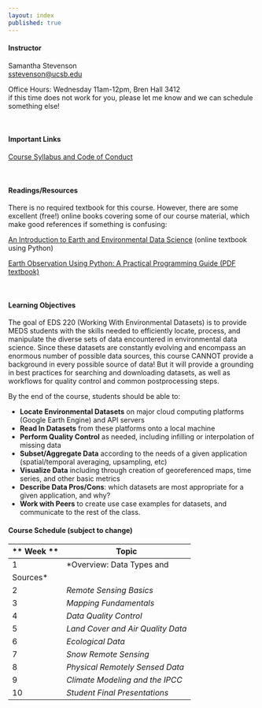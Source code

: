 ```yaml
---
layout: index
published: true
---
```


#### Instructor

Samantha Stevenson
<br> 
sstevenson@ucsb.edu

<p>
  Office Hours: Wednesday 11am-12pm, Bren Hall 3412
  <br>
    if this time does not work for you, please let me know and we can schedule something else!
</p>
  

<br> 

#### Important Links
<a href="https://docs.google.com/document/d/1PmlknBXdZrjvoppj7FDxxs78XXUOnEhJBO98Ut_lN7s/edit">Course Syllabus and Code of Conduct</a>

<br> 

#### Readings/Resources
There is no required textbook for this course. However, there are some excellent (free!) online books covering some of our course material, which make good references if something is confusing:

<a href="https://earth-env-data-science.github.io/intro.html">An Introduction to Earth and Environmental Data Science</a> (online textbook using Python)
<br>

<a href="https://agupubs.onlinelibrary.wiley.com/doi/book/10.1002/9781119606925">Earth Observation Using Python: A Practical Programming Guide (PDF textbook)</a>

<br> 

#### Learning Objectives

The goal of EDS 220 (Working With Environmental Datasets) is to provide MEDS students with the skills needed to efficiently locate, process, and manipulate the diverse sets of data encountered in environmental data science. Since these datasets are constantly evolving and encompass an enormous number of possible data sources, this course CANNOT provide a background in every possible source of data! But it will provide a grounding in best practices for searching and downloading datasets, as well as workflows for quality control and common postprocessing steps.

By the end of the course, students should be able to:

* __Locate Environmental Datasets__ on major cloud computing platforms (Google Earth Engine) and API servers
* __Read In Datasets__ from these platforms onto a local machine
* __Perform Quality Control__ as needed, including infilling or interpolation of missing data
* __Subset/Aggregate Data__ according to the needs of a given application (spatial/temporal averaging, upsampling, etc)
* __Visualize Data__ including through creation of georeferenced maps, time series, and other basic metrics
* __Describe Data Pros/Cons__: which datasets are most appropriate for a given application, and why?
* __Work with Peers__ to create use case examples for datasets, and communicate to the rest of the class.


#### Course Schedule (subject to change)
| ** Week **    | **Topic**                     |
|-------------------|----------------------------------|
| 1             | *Overview: Data Types and 
                                  Sources*             |
| 2             | *Remote Sensing Basics*              |
| 3             | *Mapping Fundamentals*               |
| 4             | *Data Quality Control*               |
| 5             | *Land Cover and Air Quality Data*    |
| 6             | *Ecological Data*                    |
| 7             | *Snow Remote Sensing*                |
| 8             | *Physical Remotely Sensed Data*      |
| 9             | *Climate Modeling and the IPCC*      |
| 10            | *Student Final Presentations*        |
